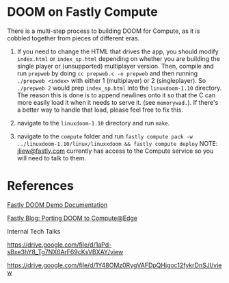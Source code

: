 # DOOM on Fastly Compute

There is a multi-step process to building DOOM for Compute, as it is cobbled together from pieces of different eras.

1. If you need to change the HTML that drives the app, you should modify `index.html` or `index_sp.html` depending on whether you are building the single player or (unsupported) multiplayer version. Then, compile and run `prepweb` by doing `cc prepweb.c -o prepweb` and then running `./prepweb <index>` with either 1 (multiplayer) or 2 (singleplayer). So `./prepweb 2` would prep `index_sp.html` into the `linuxdoom-1.10` directory. The reason this is done is to append newlines onto it so that the C can more easily load it when it needs to serve it. (see `memorywad.`). If there's a better way to handle that load, please feel free to fix this.

2. navigate to the `linuxdoom-1.10` directory and run `make`.

3. navigate to the `compute` folder and run `fastly compute pack -w ../linuxdoom-1.10/linux/linuxxdoom && fastly compute deploy`
NOTE: jliew@fastly.com currently has access to the Compute service so you will need to talk to them.

# References

[Fastly DOOM Demo Documentation](https://www.fastly.com/documentation/solutions/demos/doom/)

[Fastly Blog: Porting DOOM to Compute@Edge](https://www.fastly.com/blog/compute-edge-porting-the-iconic-video-game-doom)

Internal Tech Talks

https://drive.google.com/file/d/1aPd-sBxe3hY8_Tg7NX6ArF69cKsVBXAY/view

https://drive.google.com/file/d/1Y48OMz0RygVAFDpQHjgoc12fykrDnSJI/view